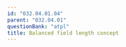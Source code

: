 ```yaml
---
id: "032.04.01.04"
parent: "032.04.01"
questionBank: "atpl"
title: Balanced field length concept
---
```

